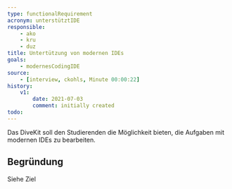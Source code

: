 ```yaml
---
type: functionalRequirement
acronym: unterstütztIDE
responsible: 
    - ako
    - kru
    - duz
title: Untertützung von modernen IDEs
goals: 
    - modernesCodingIDE
source:
    - [interview, ckohls, Minute 00:00:22]
history:
    v1:
        date: 2021-07-03
        comment: initially created
todo: 
---
```


Das DiveKit soll den Studierenden die Möglichkeit bieten, die Aufgaben mit modernen IDEs zu bearbeiten.

<!-- Sollte bereits möglich sein, Anforderung nur der Vollständigkeit halber eingefügt -->

## Begründung

Siehe Ziel
